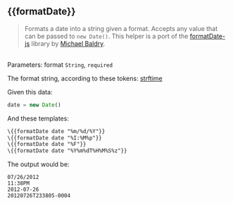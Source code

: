 ## \{{formatDate}}

> Formats a date into a string given a format. Accepts any value that can be passed to `new Date()`. This helper is a port of the [formatDate-js](http://https://github.com/michaelbaldry/formatDate-js) library by [Michael Baldry](https://github.com/michaelbaldry).

<br>Parameters: format `String`, `required`

The format string, according to these tokens: [strftime](http://www.ruby-doc.org/core-1.9.3/Time.html#method-i-strftime)

Given this data:

```js
date = new Date()
```

And these templates:

```handlebars
\{{formatDate date "%m/%d/%Y"}}
\{{formatDate date "%I:%M%p"}}
\{{formatDate date "%F"}}
\{{formatDate date "%Y%m%dT%H%M%S%z"}}
```

The output would be:

```
07/26/2012
11:38PM
2012-07-26
20120726T233805-0004
```


